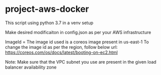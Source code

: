 # project-aws-docker

This script using python 3.7 in a venv setup

Make desired modificaiton in config.json as per your AWS infrastructure

ImageId = The image id used is a coreos image present in us-east-1
To change the image id as per the region, follow below url:
https://coreos.com/os/docs/latest/booting-on-ec2.html

Note: Make sure that the VPC subnet you use are present in the given load balancer availability zone
